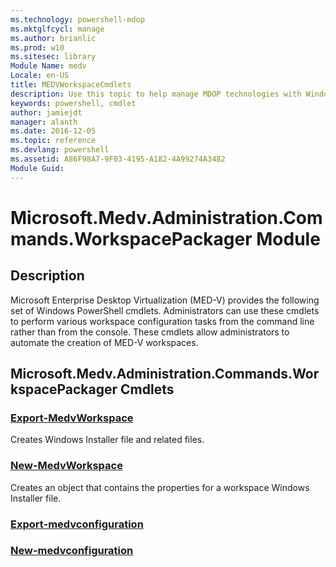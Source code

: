 ```yaml
---
ms.technology: powershell-mdop
ms.mktglfcycl: manage
ms.author: brianlic
ms.prod: w10
ms.sitesec: library
Module Name: medv
Locale: en-US
title: MEDVWorkspaceCmdlets
description: Use this topic to help manage MDOP technologies with Windows PowerShell.
keywords: powershell, cmdlet
author: jamiejdt
manager: alanth 
ms.date: 2016-12-05
ms.topic: reference
ms.devlang: powershell
ms.assetid: A86F98A7-9F03-4195-A182-4A99274A3482
Module Guid: 
---
```


# Microsoft.Medv.Administration.Commands.WorkspacePackager Module
## Description
Microsoft Enterprise Desktop Virtualization (MED-V) provides the following set of Windows PowerShell cmdlets. Administrators can use these cmdlets to perform various workspace configuration tasks from the command line rather than from the console. These cmdlets allow administrators to automate the creation of MED-V workspaces.

## Microsoft.Medv.Administration.Commands.WorkspacePackager Cmdlets
### [Export-MedvWorkspace](./Export-MedvWorkspace.md)
Creates Windows Installer file and related files.

### [New-MedvWorkspace](./New-MedvWorkspace.md)
Creates an object that contains the properties for a workspace Windows Installer file.

### [Export-medvconfiguration](./export-medvconfiguration.md)


### [New-medvconfiguration](./new-medvconfiguration.md)
